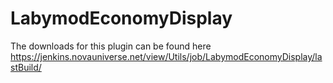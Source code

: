 # LabymodEconomyDisplay
The downloads for this plugin can be found here https://jenkins.novauniverse.net/view/Utils/job/LabymodEconomyDisplay/lastBuild/
